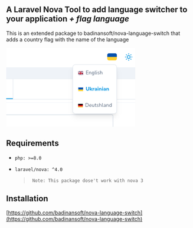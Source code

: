 ## A Laravel Nova Tool to add language switcher to your application *+ flag language*

This is an extended package to badinansoft/nova-language-switch that adds a country flag with the name of the language

![alt text](https://github.com/ArtemHarbetskyi/nova-language-switch/blob/master/screen/flags.png?raw=true)

## Requirements
  - `php: >=8.0`
  - `laravel/nova: ^4.0`
  
	> 	   Note: This package dose't work with nova 3

## Installation
[https://github.com/badinansoft/nova-language-switch](https://github.com/badinansoft/nova-language-switch)

